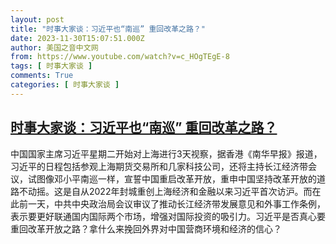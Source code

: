 ```yaml
---
layout: post
title: "时事大家谈：习近平也“南巡” 重回改革之路？"
date: 2023-11-30T15:07:51.000Z
author: 美国之音中文网
from: https://www.youtube.com/watch?v=c_HOgTEgE-8
tags: [ 时事大家谈 ]
comments: True
categories: [ 时事大家谈 ]
---
```

<!--1701356871000-->
[时事大家谈：习近平也“南巡” 重回改革之路？](https://www.youtube.com/watch?v=c_HOgTEgE-8)
------

<div>
中国国家主席习近平星期二开始对上海进行3天视察，据香港《南华早报》报道，习近平的日程包括参观上海期货交易所和几家科技公司，还将主持长江经济带会议，试图像邓小平南巡一样，宣誓中国重启改革开放，重申中国坚持改革开放的道路不动摇。这是自从2022年封城重创上海经济和金融以来习近平首次访沪。而在此前一天，中共中央政治局会议审议了推动长江经济带发展意见和外事工作条例，表示要更好联通国内国际两个市场，增强对国际投资的吸引力。习近平是否真心要重回改革开放之路？拿什么来挽回外界对中国营商环境和经济的信心？
</div>
